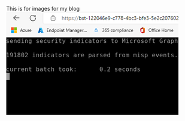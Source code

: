 This is for images for my blog
![](https://github.com/edtechjeff/edtechjeff/blob/main/blog/testimage.png)
